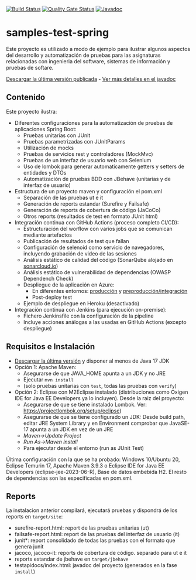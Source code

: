 [![Build Status](https://github.com/javiertuya/samples-test-spring/actions/workflows/build.yml/badge.svg)](https://github.com/javiertuya/samples-test-spring/actions/workflows/build.yml)
[![Quality Gate Status](https://sonarcloud.io/api/project_badges/measure?project=my%3Asamples-test-spring&metric=alert_status)](https://sonarcloud.io/summary/new_code?id=my%3Asamples-test-spring)
[![Javadoc](https://img.shields.io/badge/%20-javadoc-blue)](https://javiertuya.github.io/samples-test-spring/)

# samples-test-spring

Este proyecto es utilizado a modo de ejemplo para ilustrar algunos aspectos del desarrollo y automatización de pruebas para
las asignaturas relacionadas con ingenieria del software, sistemas de información y pruebas de softare.

[Descargar la última versión publicada](https://github.com/javiertuya/samples-test-spring/releases) - 
[Ver más detalles en el javadoc](https://javiertuya.github.io/samples-test-spring/)


## Contenido

Este proyecto ilustra:
- Diferentes configuraciones para la automatización de pruebas de aplicaciones Spring Boot:
  - Pruebas unitarias con JUnit
  - Pruebas parametrizadas con JUnitParams
  - Utilización de mocks
  - Pruebas de servicios rest y controladores (MockMvc)
  - Pruebas de un interfaz de usuario web con Selenium
  - Uso de lombok para generar automaticamente getters y setters de entidades y DTOs
  - Automatización de pruebas BDD con JBehave (unitarias y de interfaz de usuario)
- Estructura de un proyecto maven y configuración el pom.xml
  - Separación de las pruebas ut e it
  - Generación de reports  estandar (Surefire y Failsafe)
  - Generación de reports de cobertura de código (JaCoCo)
  - Otros reports (resultados de test en formato JUnit html)
- Integración continua con GitHub Actions (proceso completo CI/CD):
  - Estructuración del worflow con varios jobs que se comunican mediante artefactos
  - Publicación de resultados de test que fallan
  - Configuración de selenoid como servicio de navegadores, incluyendo grabación de video de las sesiones
  - Análisis estático de calidad del código 
  (SonarQube alojado en [sonarcloud.io](https://sonarcloud.io/project/overview?id=my:samples-test-spring))
  - Análisis estático de vulnerabilidad de dependencias (OWASP Dependench Check)
  - Despliegue de la aplicación en Azure:
    - En diferentes entornos: [producción](https://samples-test-spring-main.azurewebsites.net/) 
      y [preproducción/integración](https://samples-test-spring-develop.azurewebsites.net/)
    - Post-deploy test
  - Ejemplo de despliegue en Heroku (desactivado)
- Integración continua con Jenkins (para ejecución on-premise):
  - Fichero Jenkinsfile con la configuración de la pipeline
  - Incluye acciones análogas a las usadas en GitHub Actions (excepto despliegue)

## Requisitos e Instalación

- [Descargar la última versión](https://github.com/javiertuya/samples-test-spring/releases) y disponer al menos de Java 17 JDK
- Opción 1: Apache Maven:
	- Asegurarse de que JAVA_HOME apunta a un JDK y no JRE
	- Ejecutar `mvn install`
	- (solo pruebas unitarias con `test`, todas las pruebas con `verify`)
- Opción 2: Eclipse con M2Eclipse instalado (distribuciones como Oxigen IDE for Java EE Developers ya lo incluyen).
Desde la raiz del proyecto:
	- Asegurarse de que se tiene instalado Lombok. Ver: https://projectlombok.org/setup/eclipse)
	- Asegurarse de que se tiene configurado un JDK: Desde build path, editar JRE System Library y en Environment
	comprobar que JavaSE-17 apunta a un JDK en vez de un JRE
	- *Maven->Update Project*
	- *Run As->Maven install*
	- Para ejecutar desde el entorno (run as JUnit Test) 

Última configuración con la que se ha probado: 
Windows 10/Ubuntu 20, Eclipse Temurin 17, Apache Maven 3.9.3 o Eclipse IDE for Java EE Developers (eclipse-jee-2023-06-R),
Base de datos embebida H2. El resto de dependencias son las especificadas en pom.xml.

## Reports
La instalacion anterior compilará, ejecutará pruebas y dispondrá de los reports en `target/site`:

- surefire-report.html: report de las pruebas unitarias (ut)
- failsafe-report.html: report de las pruebas del interfaz de usuario (it)
- junit*: report consolidado de todas las pruebas con el formato que genera junit
- jacoco, jacoco-it: reports de cobertura de código. separado para ut e it
- reports estandar de jbehave en `target/jbehave`
- testapidocs/index.html: javadoc del proyecto (generados en la fase `install`)
